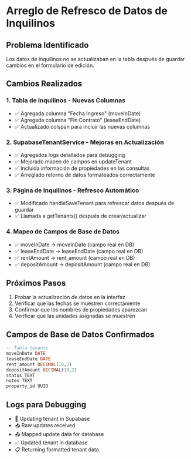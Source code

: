 # Arreglo de Refresco de Datos de Inquilinos

## Problema Identificado
Los datos de inquilinos no se actualizaban en la tabla después de guardar cambios en el formulario de edición.

## Cambios Realizados

### 1. Tabla de Inquilinos - Nuevas Columnas
- ✅ Agregada columna "Fecha Ingreso" (moveInDate)
- ✅ Agregada columna "Fin Contrato" (leaseEndDate)
- ✅ Actualizado colspan para incluir las nuevas columnas

### 2. SupabaseTenantService - Mejoras en Actualización
- ✅ Agregados logs detallados para debugging
- ✅ Mejorado mapeo de campos en updateTenant
- ✅ Incluida información de propiedades en las consultas
- ✅ Arreglado retorno de datos formateados correctamente

### 3. Página de Inquilinos - Refresco Automático
- ✅ Modificado handleSaveTenant para refrescar datos después de guardar
- ✅ Llamada a getTenants() después de crear/actualizar

### 4. Mapeo de Campos de Base de Datos
- ✅ moveInDate → moveInDate (campo real en DB)
- ✅ leaseEndDate → leaseEndDate (campo real en DB)
- ✅ rentAmount → rent_amount (campo real en DB)
- ✅ depositAmount → depositAmount (campo real en DB)

## Próximos Pasos
1. Probar la actualización de datos en la interfaz
2. Verificar que las fechas se muestren correctamente
3. Confirmar que los nombres de propiedades aparezcan
4. Verificar que las unidades asignadas se muestren

## Campos de Base de Datos Confirmados
```sql
-- Tabla tenants
moveInDate DATE
leaseEndDate DATE  
rent_amount DECIMAL(10,2)
depositAmount DECIMAL(10,2)
status TEXT
notes TEXT
property_id UUID
```

## Logs para Debugging
- 🔄 Updating tenant in Supabase
- 📥 Raw updates received
- 📤 Mapped update data for database
- ✅ Updated tenant in database
- 📋 Returning formatted tenant data
